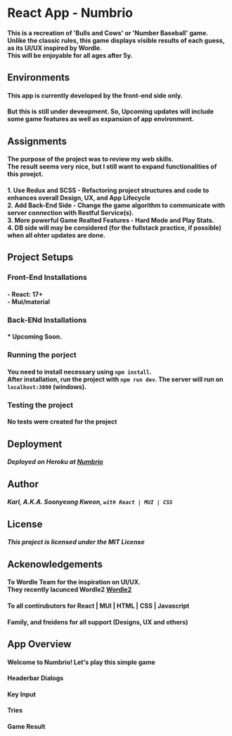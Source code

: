 # React App  - Numbrio
#### This is a recreation of 'Bulls and Cows' or 'Number Baseball' game. <br/> Unlike the classic rules, this game displays visible results of each guess, as its UI/UX inspired by Wordle. <br/> This will be enjoyable for all ages after 5y.

## Environments
#### This app is currently developed by the front-end side only.
#### But this is still under deveopment. So, Upcoming updates will include some game features as well as expansion of app environment.

## Assignments
#### The purpose of the project was to review my web skills. <br/> The result seems very nice, but I still want to expand functionalities of this proejct. 
#### 1. Use Redux and SCSS - Refactoring project structures and code to enhances overall Design, UX, and App Lifecycle <br/> 2. Add Back-End Side - Change the game algorithm to communicate with server connection with Restful Service(s).<br/> 3. More powerful Game Realted Features - Hard Mode and Play Stats. <br/> 4. DB side will may be considered (for the fullstack practice, if possible) when all ohter updates are done.

## Project Setups
### Front-End Installations
#### - React: 17+ <br/> - Mui/material
### Back-ENd Installations
#### * Upcoming Soon. 
### Running the porject
#### You need to install necessary  using ```npm install```.  <br/> After installation, run the project with ```npm run dev```. The server will run on ```localhost:3000``` (windows).
### Testing the project
#### No tests were created for the project

## Deployment
##### Deployed on Heroku at <a href="https://numbrio.herokuapp.com/">Numbrio</a>

## Author 
##### Karl, A.K.A. Soonyeong Kweon, `with React | MUI | CSS`

## License
##### This project is licensed under the MIT License

## Ackenowledgements
#### To Wordle Team for the inspiration on UI/UX. <br/> They recently lacunced Wordle2 <a href="https://www.wordle2.in/">Wordle2</a>
#### To all contirubutors for React | MUI | HTML | CSS | Javascript
#### Family, and freidens for all support (Designs, UX and others)

## App Overview
#### Welcome to Numbrio! Let's play this simple game
#### Headerbar Dialogs
#### Key Input
#### Tries
#### Game Result
